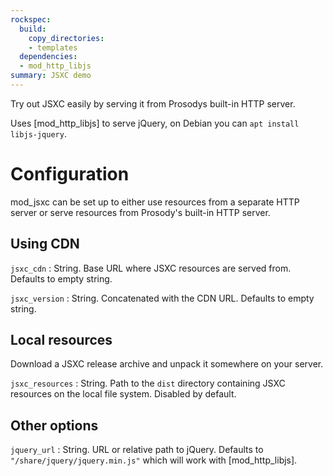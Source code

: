 ```yaml
---
rockspec:
  build:
    copy_directories:
    - templates
  dependencies:
  - mod_http_libjs
summary: JSXC demo
---
```


Try out JSXC easily by serving it from Prosodys built-in HTTP server.

Uses [mod_http_libjs] to serve jQuery, on Debian you can `apt install
libjs-jquery`.

# Configuration

mod_jsxc can be set up to either use resources from a separate HTTP
server or serve resources from Prosody's built-in HTTP server.

## Using CDN

`jsxc_cdn`
:   String. Base URL where JSXC resources are served from. Defaults to
    empty string.

`jsxc_version`
:   String. Concatenated with the CDN URL. Defaults to empty string.

## Local resources

Download a JSXC release archive and unpack it somewhere on your server.

`jsxc_resources`
:   String. Path to the `dist` directory containing JSXC resources on
the local file system. Disabled by default.

## Other options

`jquery_url`
:   String. URL or relative path to jQuery. Defaults to
    `"/share/jquery/jquery.min.js"` which will work with
    [mod_http_libjs].
